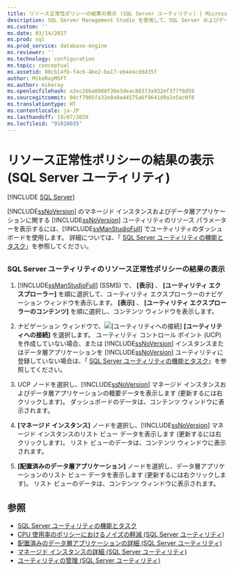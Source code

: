 ```yaml
---
title: リソース正常性ポリシーの結果の表示 (SQL Server ユーティリティ) | Microsoft Docs
description: SQL Server Management Studio を使用して、SQL Server およびデータ層アプリケーションのインスタンスに関する SQL Server ユーティリティのリソース正常性ポリシーの結果を表示する方法について説明します。
ms.custom: ''
ms.date: 03/14/2017
ms.prod: sql
ms.prod_service: database-engine
ms.reviewer: ''
ms.technology: configuration
ms.topic: conceptual
ms.assetid: 80cb14fb-f4c6-4be2-ba17-eb4e4cddd35f
author: MikeRayMSFT
ms.author: mikeray
ms.openlocfilehash: a3ec26ba8988f36e3deac88373a932ef377f8d59
ms.sourcegitcommit: 04cf7905fa32e0a9a44575a6f9641d9a2e5ac0f8
ms.translationtype: HT
ms.contentlocale: ja-JP
ms.lasthandoff: 10/07/2020
ms.locfileid: "91810035"
---
```

# <a name="view-resource-health-policy-results-sql-server-utility"></a>リソース正常性ポリシーの結果の表示 (SQL Server ユーティリティ)

[!INCLUDE [SQL Server](../../includes/applies-to-version/sqlserver.md)]

[!INCLUDE[ssNoVersion](../../includes/ssnoversion-md.md)] のマネージド インスタンスおよびデータ層アプリケーションに関する [!INCLUDE[ssNoVersion](../../includes/ssnoversion-md.md)] ユーティリティのリソース パラメーターを表示するには、[!INCLUDE[ssManStudioFull](../../includes/ssmanstudiofull-md.md)] でユーティリティのダッシュボードを使用します。 詳細については、「 [SQL Server ユーティリティの機能とタスク](../../relational-databases/manage/sql-server-utility-features-and-tasks.md)」を参照してください。  

##  <a name="SSMSProcedure"></a>

### <a name="view-sql-server-utility-resource-health-policy-results"></a>SQL Server ユーティリティのリソース正常性ポリシーの結果の表示  

1. [!INCLUDE[ssManStudioFull](../../includes/ssmanstudiofull-md.md)] (SSMS) で、 **[表示]** 、 **[ユーティリティ エクスプローラー]** を順に選択して、ユーティリティ エクスプローラーのナビゲーション ウィンドウを表示します。 **[表示]** 、 **[ユーティリティ エクスプローラーのコンテンツ]** を順に選択し、コンテンツ ウィンドウを表示します。  

2. ナビゲーション ウィンドウで、![[ユーティリティへの接続]](../../relational-databases/manage/media/connect-to-utility.gif "Connect_to_Utility") **[ユーティリティへの接続]** を選択します。 ユーティリティ コントロール ポイント (UCP) を作成していない場合、または [!INCLUDE[ssNoVersion](../../includes/ssnoversion-md.md)] インスタンスまたはデータ層アプリケーションを [!INCLUDE[ssNoVersion](../../includes/ssnoversion-md.md)] ユーティリティに登録していない場合は、「 [SQL Server ユーティリティの機能とタスク](../../relational-databases/manage/sql-server-utility-features-and-tasks.md)」を参照してください。  

3. UCP ノードを選択し、[!INCLUDE[ssNoVersion](../../includes/ssnoversion-md.md)] マネージド インスタンスおよびデータ層アプリケーションの概要データを表示します (更新するには右クリックします)。 ダッシュボードのデータは、コンテンツ ウィンドウに表示されます。  

4. **[マネージド インスタンス]** ノードを選択し、[!INCLUDE[ssNoVersion](../../includes/ssnoversion-md.md)] マネージド インスタンスのリスト ビュー データを表示します (更新するには右クリックします)。 リスト ビューのデータは、コンテンツ ウィンドウに表示されます。  

5. **[配置済みのデータ層アプリケーション]** ノードを選択し、データ層アプリケーションのリスト ビュー データを表示します (更新するには右クリックします)。 リスト ビューのデータは、コンテンツ ウィンドウに表示されます。  

## <a name="see-also"></a>参照

- [SQL Server ユーティリティの機能とタスク](../../relational-databases/manage/sql-server-utility-features-and-tasks.md)
- [CPU 使用率のポリシーにおけるノイズの軽減 &#40;SQL Server ユーティリティ&#41;](../../relational-databases/manage/reduce-noise-in-cpu-utilization-policies-sql-server-utility.md)
- [配置済みのデータ層アプリケーションの詳細 &#40;SQL Server ユーティリティ&#41;](/previous-versions/sql/sql-server-2016/ee240857(v=sql.130))
- [マネージド インスタンスの詳細 &#40;SQL Server ユーティリティ&#41;](./utility-explorer-f1-help.md)
- [ユーティリティの管理 &#40;SQL Server ユーティリティ&#41;](/previous-versions/sql/sql-server-2016/ee240832(v=sql.130))